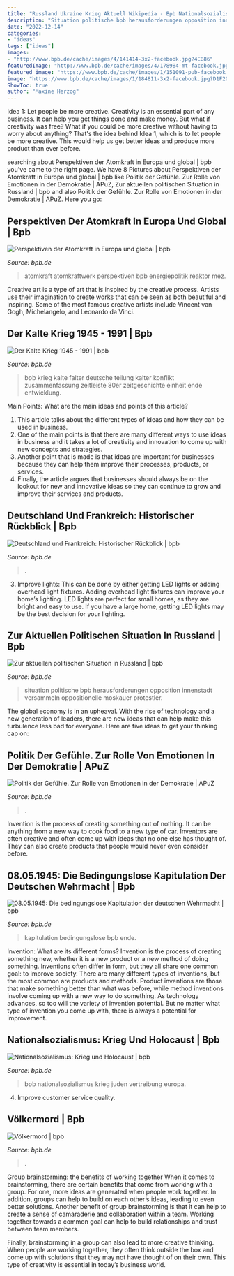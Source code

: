 ```yaml
---
title: "Russland Ukraine Krieg Aktuell Wikipedia - Bpb Nationalsozialismus Krieg Juden Vertreibung Europa"
description: "Situation politische bpb herausforderungen opposition innenstadt versammeln oppositionelle moskauer protestler"
date: "2022-12-14"
categories:
- "ideas"
tags: ["ideas"]
images:
- "http://www.bpb.de/cache/images/4/141414-3x2-facebook.jpg?4EB86"
featuredImage: "http://www.bpb.de/cache/images/4/178984-mt-facebook.jpg?6CC5E"
featured_image: "https://www.bpb.de/cache/images/1/151091-pub-facebook.jpg?32007"
image: "https://www.bpb.de/cache/images/1/184811-3x2-facebook.jpg?D1F20"
ShowToc: true
author: "Maxine Herzog"
---
```



Idea 1: Let people be more creative.
Creativity is an essential part of any business. It can help you get things done and make money. But what if creativity was free? What if you could be more creative without having to worry about anything? That's the idea behind Idea 1, which is to let people be more creative. This would help us get better ideas and produce more product than ever before.

	

		
searching about Perspektiven der Atomkraft in Europa und global | bpb you've came to the right page. We have 8 Pictures about Perspektiven der Atomkraft in Europa und global | bpb like Politik der Gefühle. Zur Rolle von Emotionen in der Demokratie | APuZ, Zur aktuellen politischen Situation in Russland | bpb and also Politik der Gefühle. Zur Rolle von Emotionen in der Demokratie | APuZ. Here you go:
		
    
## Perspektiven Der Atomkraft In Europa Und Global | Bpb

<img loading=lazy src="https://www.bpb.de/cache/images/2/145802-3x2-facebook.jpg?35921" onerror="this.onerror=null;this.src='https://tse2.mm.bing.net/th?id=OIP.PQTWgyjJLq_pC8LMdnC8AQHaE8&amp;pid=15.1';" alt="Perspektiven der Atomkraft in Europa und global | bpb">

_Source: bpb.de_

>atomkraft atomkraftwerk perspektiven bpb energiepolitik reaktor mez. 

	

Creative art is a type of art that is inspired by the creative process. Artists use their imagination to create works that can be seen as both beautiful and inspiring. Some of the most famous creative artists include Vincent van Gogh, Michelangelo, and Leonardo da Vinci.

    
## Der Kalte Krieg 1945 - 1991 | Bpb

<img loading=lazy src="https://www.bpb.de/cache/images/8/238548-pub-facebook.jpg?A3A86" onerror="this.onerror=null;this.src='https://tse4.mm.bing.net/th?id=OIP.QPdDtcmvwxnSFuAJChN44QHaKs&amp;pid=15.1';" alt="Der Kalte Krieg 1945 - 1991 | bpb">

_Source: bpb.de_

>bpb krieg kalte falter deutsche teilung kalter konflikt zusammenfassung zeitleiste 80er zeitgeschichte einheit ende entwicklung. 

	

Main Points: What are the main ideas and points of this article?
1. This article talks about the different types of ideas and how they can be used in business.
2. One of the main points is that there are many different ways to use ideas in business and it takes a lot of creativity and innovation to come up with new concepts and strategies.
3. Another point that is made is that ideas are important for businesses because they can help them improve their processes, products, or services.
4. Finally, the article argues that businesses should always be on the lookout for new and innovative ideas so they can continue to grow and improve their services and products.

    
## Deutschland Und Frankreich: Historischer Rückblick | Bpb

<img loading=lazy src="http://www.bpb.de/cache/images/4/178984-mt-facebook.jpg?6CC5E" onerror="this.onerror=null;this.src='https://tse3.mm.bing.net/th?id=OIP.iOdQT900gcZozxnJyZy2YAHaEK&amp;pid=15.1';" alt="Deutschland und Frankreich: Historischer Rückblick | bpb">

_Source: bpb.de_

>. 

	

3. Improve lights: This can be done by either getting LED lights or adding overhead light fixtures.
Adding overhead light fixtures can improve your home’s lighting. LED lights are perfect for small homes, as they are bright and easy to use. If you have a large home, getting LED lights may be the best decision for your lighting.

    
## Zur Aktuellen Politischen Situation In Russland | Bpb

<img loading=lazy src="http://www.bpb.de/cache/images/4/141414-3x2-facebook.jpg?4EB86" onerror="this.onerror=null;this.src='https://tse1.mm.bing.net/th?id=OIP.bGjKcuplUHM44tjUsNeB6wHaE8&amp;pid=15.1';" alt="Zur aktuellen politischen Situation in Russland | bpb">

_Source: bpb.de_

>situation politische bpb herausforderungen opposition innenstadt versammeln oppositionelle moskauer protestler. 

	

The global economy is in an upheaval. With the rise of technology and a new generation of leaders, there are new ideas that can help make this turbulence less bad for everyone. Here are five ideas to get your thinking cap on: 

    
## Politik Der Gefühle. Zur Rolle Von Emotionen In Der Demokratie | APuZ

<img loading=lazy src="https://www.bpb.de/cache/images/6/165876-3x2-facebook.jpg?BFA91" onerror="this.onerror=null;this.src='https://tse2.mm.bing.net/th?id=OIP.WKmWF-9_jWJ48ZoI80X7oQHaE8&amp;pid=15.1';" alt="Politik der Gefühle. Zur Rolle von Emotionen in der Demokratie | APuZ">

_Source: bpb.de_

>. 

	

Invention is the process of creating something out of nothing. It can be anything from a new way to cook food to a new type of car. Inventors are often creative and often come up with ideas that no one else has thought of. They can also create products that people would never even consider before.

    
## 08.05.1945: Die Bedingungslose Kapitulation Der Deutschen Wehrmacht | Bpb

<img loading=lazy src="https://www.bpb.de/cache/images/6/309496-mt-facebook.jpg?19C43" onerror="this.onerror=null;this.src='https://tse3.mm.bing.net/th?id=OIP.wACKTEXgVVEIcfqx5wF94AHaE8&amp;pid=15.1';" alt="08.05.1945: Die bedingungslose Kapitulation der deutschen Wehrmacht | bpb">

_Source: bpb.de_

>kapitulation bedingungslose bpb ende. 

	

Invention: What are its different forms?
Invention is the process of creating something new, whether it is a new product or a new method of doing something. Inventions often differ in form, but they all share one common goal: to improve society. There are many different types of inventions, but the most common are products and methods. Product inventions are those that make something better than what was before, while method inventions involve coming up with a new way to do something. As technology advances, so too will the variety of invention potential. But no matter what type of invention you come up with, there is always a potential for improvement.

    
## Nationalsozialismus: Krieg Und Holocaust | Bpb

<img loading=lazy src="https://www.bpb.de/cache/images/1/151091-pub-facebook.jpg?32007" onerror="this.onerror=null;this.src='https://tse2.mm.bing.net/th?id=OIP.vgaw7xb2qBWaTPGlbfTIzwHaKe&amp;pid=15.1';" alt="Nationalsozialismus: Krieg und Holocaust | bpb">

_Source: bpb.de_

>bpb nationalsozialismus krieg juden vertreibung europa. 

	

4. Improve customer service quality.

    
## Völkermord | Bpb

<img loading=lazy src="https://www.bpb.de/cache/images/1/184811-3x2-facebook.jpg?D1F20" onerror="this.onerror=null;this.src='https://tse2.mm.bing.net/th?id=OIP.eBP8ld4Eh1N5mg2otzsa9gHaE7&amp;pid=15.1';" alt="Völkermord | bpb">

_Source: bpb.de_

>. 

	

Group brainstorming: the benefits of working together
When it comes to brainstorming, there are certain benefits that come from working with a group. For one, more ideas are generated when people work together. In addition, groups can help to build on each other’s ideas, leading to even better solutions.
Another benefit of group brainstorming is that it can help to create a sense of camaraderie and collaboration within a team. Working together towards a common goal can help to build relationships and trust between team members.

Finally, brainstorming in a group can also lead to more creative thinking. When people are working together, they often think outside the box and come up with solutions that they may not have thought of on their own. This type of creativity is essential in today’s business world.


